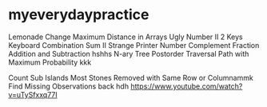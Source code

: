 # myeverydaypractice

Lemonade Change
 Maximum Distance in Arrays
Ugly Number II
 2 Keys Keyboard
Combination Sum II
Strange Printer
Number Complement
 Fraction Addition and Subtraction
hshhs
N-ary Tree Postorder Traversal
Path with Maximum Probability
kkk

Count Sub Islands
Most Stones Removed with Same Row or Columnammk
Find Missing Observations
back
hdh
https://www.youtube.com/watch?v=uTySfxxq77I
